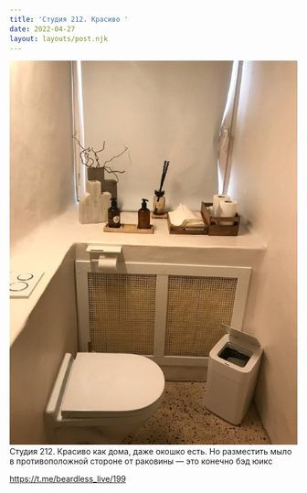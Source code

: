 ```yaml
---
title: 'Студия 212. Красиво '
date: 2022-04-27
layout: layouts/post.njk
---
```


![](/img/AgACAgIAAx0CVDWW-AADx2JpWRX3QyhhV-gDIrebEoghH6LkAAICuTEbyqJJS-xvdbcdZprwAQADAgADcwADJAQ.jpg
)
Студия 212. Красиво как дома, даже окошко есть. Но разместить мыло в противоположной стороне от раковины — это конечно бэд юикс

https://t.me/beardless_live/199